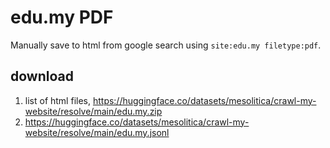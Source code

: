 # edu.my PDF

Manually save to html from google search using `site:edu.my filetype:pdf`.

## download

1. list of html files, https://huggingface.co/datasets/mesolitica/crawl-my-website/resolve/main/edu.my.zip
2. https://huggingface.co/datasets/mesolitica/crawl-my-website/resolve/main/edu.my.jsonl